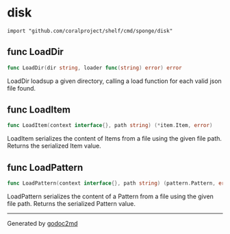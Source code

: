 
# disk
    import "github.com/coralproject/shelf/cmd/sponge/disk"






## func LoadDir
``` go
func LoadDir(dir string, loader func(string) error) error
```
LoadDir loadsup a given directory, calling a load function for each valid
json file found.


## func LoadItem
``` go
func LoadItem(context interface{}, path string) (*item.Item, error)
```
LoadItem serializes the content of Items from a file using the
given file path. Returns the serialized Item value.


## func LoadPattern
``` go
func LoadPattern(context interface{}, path string) (pattern.Pattern, error)
```
LoadPattern serializes the content of a Pattern from a file using the
given file path. Returns the serialized Pattern value.









- - -
Generated by [godoc2md](http://godoc.org/github.com/davecheney/godoc2md)